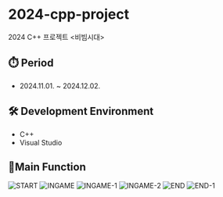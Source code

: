 # 2024-cpp-project
2024 C++ 프로젝트 <비빔시대>

## ⏱️ Period
- 2024.11.01. ~ 2024.12.02.

## 🛠️ Development Environment
- C++
- Visual Studio

## 🔎Main Function
![START](https://github.com/user-attachments/assets/53e6d329-d878-458c-bdae-38570f26f8cb)
![INGAME](https://github.com/user-attachments/assets/3bc586e3-7b0c-4b15-b31c-e6926f1ab94d)
![INGAME-1](https://github.com/user-attachments/assets/2d7c6680-88be-416f-a697-c97e57d3ab09)
![INGAME-2](https://github.com/user-attachments/assets/ddf60194-d8ab-468b-a8e9-232a9f24ffcc)
![END](https://github.com/user-attachments/assets/4d9a505b-b743-40aa-bbd8-8363f3788aec)
![END-1](https://github.com/user-attachments/assets/b4279391-f7e4-45c1-8a18-7b5ac37ad16e)
